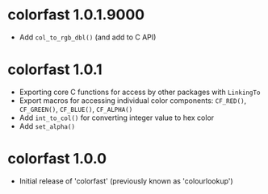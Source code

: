 

# colorfast 1.0.1.9000

* Add `col_to_rgb_dbl()`  (and add to C API)

# colorfast 1.0.1

* Exporting core C functions for access by other packages with `LinkingTo`
* Export macros for accessing individual color components: 
  `CF_RED()`, `CF_GREEN()`, `CF_BLUE()`, `CF_ALPHA()`
* Add `int_to_col()` for converting integer value to hex color
* Add `set_alpha()`

# colorfast 1.0.0

* Initial release of 'colorfast' (previously known as 'colourlookup')
